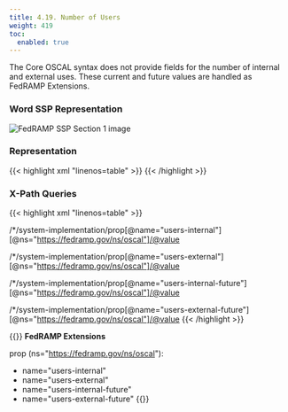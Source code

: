 ```yaml
---
title: 4.19. Number of Users
weight: 419
toc:
  enabled: true
---
```


The Core OSCAL syntax does not provide fields for the number of internal and external uses. These current and future values are handled as FedRAMP Extensions.

### **Word SSP Representation**

<img src="/img/ssp-figure-4_19.png" alt="FedRAMP SSP Section 1 image">

### **Representation**

{{< highlight xml "linenos=table" >}}
<system-implementation>
      <prop name="users-internal" ns=https://fedramp.gov/ns/oscal vaule=”22”/>
      <prop name="users-external" ns=https://fedramp.gov/ns/oscal value=”110”/ >
      <prop name="users-internal-future" ns=https://fedramp.gov/ns/oscal value=”25”/>
      <prop name="users-external-future" ns=https://fedramp.gov/ns/oscal value=”200”/>
   </system-implementation>
{{< /highlight >}}

### **X-Path Queries**
{{< highlight xml "linenos=table" >}}
<!-- Number of current internal users: -->
/*/system-implementation/prop[@name="users-internal"][@ns="https://fedramp.gov/ns/oscal"]/@value

<!-- Number of current external users: -->
/*/system-implementation/prop[@name="users-external"][@ns="https://fedramp.gov/ns/oscal"]/@value

<!-- Number of future internal users (1 year): -->
/*/system-implementation/prop[@name="users-internal-future"][@ns="https://fedramp.gov/ns/oscal"]/@value

<!-- Number of future external users (1 year): -->
/*/system-implementation/prop[@name="users-external-future"][@ns="https://fedramp.gov/ns/oscal"]/@value
{{< /highlight >}}




{{<callout>}}
**FedRAMP Extensions**

prop (ns="https://fedramp.gov/ns/oscal"):
- name="users-internal" 
- name="users-external" 
- name="users-internal-future" 
- name="users-external-future" 
{{</callout>}}
